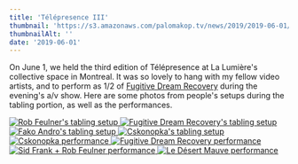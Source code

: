 ```yaml
---
title: 'Télépresence III'
thumbnail: 'https://s3.amazonaws.com/palomakop.tv/news/2019/2019-06-01/telepresence_iii_poster.jpg'
thumbnailAlt: ''
date: '2019-06-01'
---
```


On June 1, we held the third edition of Télépresence at La Lumière's collective space in Montreal. It was so lovely to hang with my fellow video artists, and to perform as 1/2 of <a href="https://www.youtube.com/watch?v=0bwXnL2sdOY&amp;list=PL41DFNad8mn47hO47GlKtmVubvrOyYGNE" rel="noopener" target="_blank">Fugitive Dream Recovery</a> during the evening's a/v show. Here are some photos from people's setups during the tabling portion, as well as the performances.

<div class="photo-grid-2-columns lightbox" id="telepresence-iii-lightbox">
<a href="https://s3.amazonaws.com/palomakop.tv/news/2019/2019-06-01/telepresence_iii_1_2000px.jpg" title="Rob Feulner's tabling setup">
<img alt="Rob Feulner's tabling setup" loading="lazy" src="https://s3.amazonaws.com/palomakop.tv/news/2019/2019-06-01/telepresence_iii_1_720px.jpg"/>
</a>
<a href="https://s3.amazonaws.com/palomakop.tv/news/2019/2019-06-01/telepresence_iii_2_2000px.jpg" title="Fugitive Dream Recovery's tabling setup">
<img alt="Fugitive Dream Recovery's tabling setup" loading="lazy" src="https://s3.amazonaws.com/palomakop.tv/news/2019/2019-06-01/telepresence_iii_2_720px.jpg"/>
</a>
<a href="https://s3.amazonaws.com/palomakop.tv/news/2019/2019-06-01/telepresence_iii_3_2000px.jpg" title="Fako Andro's tabling setup">
<img alt="Fako Andro's tabling setup" loading="lazy" src="https://s3.amazonaws.com/palomakop.tv/news/2019/2019-06-01/telepresence_iii_3_720px.jpg"/>
</a>
<a href="https://s3.amazonaws.com/palomakop.tv/news/2019/2019-06-01/telepresence_iii_4_2000px.jpg" title="Cskonopka's tabling setup">
<img alt="Cskonopka's tabling setup" loading="lazy" src="https://s3.amazonaws.com/palomakop.tv/news/2019/2019-06-01/telepresence_iii_4_720px.jpg"/>
</a>
<a href="https://s3.amazonaws.com/palomakop.tv/news/2019/2019-06-01/telepresence_iii_5_2000px.jpg" title="Cskonopka performance">
<img alt="Cskonopka performance" loading="lazy" src="https://s3.amazonaws.com/palomakop.tv/news/2019/2019-06-01/telepresence_iii_5_720px.jpg"/>
</a>
<a href="https://s3.amazonaws.com/palomakop.tv/news/2019/2019-06-01/telepresence_iii_6_2000px.jpg" title="Fugitive Dream Recovery performance">
<img alt="Fugitive Dream Recovery performance" loading="lazy" src="https://s3.amazonaws.com/palomakop.tv/news/2019/2019-06-01/telepresence_iii_6_720px.jpg"/>
</a>
<a href="https://s3.amazonaws.com/palomakop.tv/news/2019/2019-06-01/telepresence_iii_7_2000px.jpg" title="Sid Frank + Rob Feulner performance">
<img alt="Sid Frank + Rob Feulner performance" loading="lazy" src="https://s3.amazonaws.com/palomakop.tv/news/2019/2019-06-01/telepresence_iii_7_720px.jpg"/>
</a>
<a href="https://s3.amazonaws.com/palomakop.tv/news/2019/2019-06-01/telepresence_iii_8_2000px.jpg" title="Le Désert Mauve performance">
<img alt="Le Désert Mauve performance" loading="lazy" src="https://s3.amazonaws.com/palomakop.tv/news/2019/2019-06-01/telepresence_iii_8_720px.jpg"/>
</a>
</div>
<script>
var telepresence_iii_lightbox = new SimpleLightbox({elements: '#telepresence-iii-lightbox a'});
</script>
